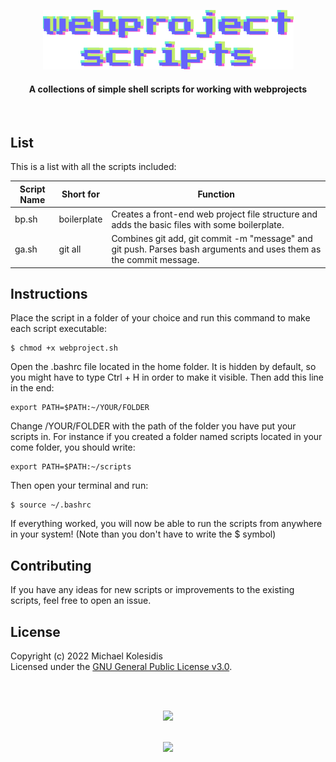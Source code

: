 <br><br>
<div align="center">
  <img src="./webproject-script-logo.png">
  <h4>A collections of simple shell scripts for working with webprojects</h4>
</div>
<br>



## List
This is a list with all the scripts included:


| Script Name | Short for     | Function |
|-------------|---------------|----------|
| bp.sh       | boilerplate   | Creates a front-end web project file structure and adds the basic files with some boilerplate. |
| ga.sh       | git all       | Combines git add, git commit -m "message" and git push. Parses bash arguments and uses them as the commit message. |



## Instructions

Place the script in a folder of your choice and run this command to make each script executable:
```
$ chmod +x webproject.sh
```

Open the .bashrc file located in the home folder. It is hidden by default, so you might have to type Ctrl + H in order to make it visible. Then add this line in the end:
```
export PATH=$PATH:~/YOUR/FOLDER
```

Change /YOUR/FOLDER with the path of the folder you have put your scripts in. For instance if you created a folder named scripts located in your come folder, you should write:
```
export PATH=$PATH:~/scripts
```

Then open your terminal and run:
```
$ source ~/.bashrc
```

If everything worked, you will now be able to run the scripts from anywhere in your system! (Note than you don't have to write the $ symbol)



## Contributing

If you have any ideas for new scripts or improvements to the existing scripts, feel free to open an issue.



## License

Copyright (c) 2022 Michael Kolesidis<br>
Licensed under the [GNU General Public License v3.0](https://github.com/michaelkolesidis/webproject-script/blob/main/LICENSE).


[//]: # (Free Software)
<div align="center">
  <br>
  <br>

  <a href="https://en.wikipedia.org/wiki/Linux"><img src="https://upload.wikimedia.org/wikipedia/commons/thumb/f/f9/Made_with_Linux.png/240px-Made_with_Linux.png"></a>
</div>
<br>                                                      
<div align="center">
  <a href="https://endsoftwarepatents.org/innovating-without-patents"><img style="height: 90px;" src="https://static.fsf.org/nosvn/esp/logos/innovating-without-patents.svg"></a>
</div>
